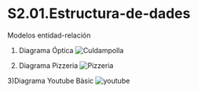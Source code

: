 # S2.01.Estructura-de-dades
Modelos entidad-relación 
1) Diagrama Óptica
![Culdampolla](https://user-images.githubusercontent.com/107498443/192606314-68050aee-6edd-44fc-8b2c-7537058fcefe.png)

2) Diagrama Pizzeria
![Pizzeria](https://user-images.githubusercontent.com/107498443/192606480-cba9e2ca-a946-4f61-b494-556c274b3205.png)

3)Diagrama Youtube Bàsic
![youtube](https://user-images.githubusercontent.com/107498443/192606814-7181f6f5-d46d-4eb5-9740-af6eb1c87d04.png)
